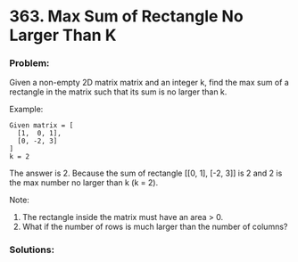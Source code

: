 # 363. Max Sum of Rectangle No Larger Than K

### Problem:

Given a non-empty 2D matrix matrix and an integer k, find the max sum of a rectangle in the matrix such that its sum is no larger than k.

Example:
```
Given matrix = [
  [1,  0, 1],
  [0, -2, 3]
]
k = 2
```
The answer is 2. Because the sum of rectangle [[0, 1], [-2, 3]] is 2 and 2 is the max number no larger than k (k = 2).

Note:
1. The rectangle inside the matrix must have an area > 0.
2. What if the number of rows is much larger than the number of columns?

### Solutions:

```java

```